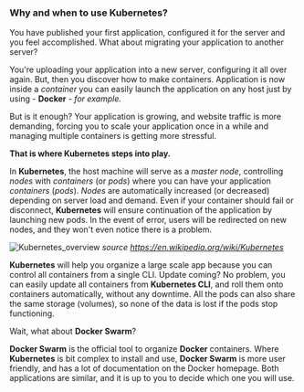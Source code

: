 ### Why and when to use Kubernetes?

You have published your first application, configured it for the server and you feel accomplished. What about migrating your application to another server? 

You're uploading your application into a new server, configuring it all over again. But, then you discover how to make containers. Application is now inside a *container* you can easily launch the application on any host just by using - **Docker** - *for example.* 

But is it enough? Your application is growing, and website traffic is more demanding, forcing you to scale your application once in a while and managing multiple containers is getting more stressful.

**That is where Kubernetes steps into play.**

In **Kubernetes**, the host machine will serve as a *master node*, controlling *nodes* with *containers* (or *pods*) where you can have your application *containers* (*pods*). *Nodes* are automatically increased (or decreased) depending on server load and demand. Even if your container should fail or disconnect, **Kubernetes** will ensure continuation of the application by launching new pods. In the event of error, users will be redirected on new nodes, and they won't even notice there is a problem. 

![Kubernetes_overview](https://upload.wikimedia.org/wikipedia/commons/thumb/b/be/Kubernetes.png/660px-Kubernetes.png)
*source https://en.wikipedia.org/wiki/Kubernetes*

**Kubernetes** will help you organize a large scale app because you can control all containers from a single CLI. Update coming? No problem, you can easily update all containers from **Kubernetes CLI**, and roll them onto containers automatically, without any downtime. All the pods can also share the same storage (volumes), so none of the data is lost if the pods stop functioning.

Wait, what about **Docker Swarm**?

**Docker Swarm** is the official tool to organize **Docker** containers. Where **Kubernetes** is bit complex to install and use, **Docker Swarm** is more user friendly, and has a lot of documentation on the Docker homepage. Both applications are similar, and it is up to you to decide which one you will use.



